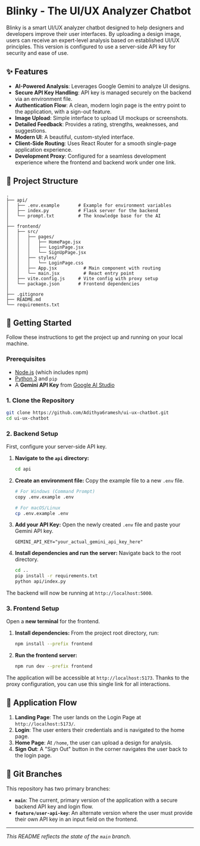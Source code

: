 # Blinky - The UI/UX Analyzer Chatbot

Blinky is a smart UI/UX analyzer chatbot designed to help designers and developers improve their user interfaces. By uploading a design image, users can receive an expert-level analysis based on established UI/UX principles. This version is configured to use a server-side API key for security and ease of use.

## ✨ Features

-   **AI-Powered Analysis**: Leverages Google Gemini to analyze UI designs.
-   **Secure API Key Handling**: API key is managed securely on the backend via an environment file.
-   **Authentication Flow**: A clean, modern login page is the entry point to the application, with a sign-out feature.
-   **Image Upload**: Simple interface to upload UI mockups or screenshots.
-   **Detailed Feedback**: Provides a rating, strengths, weaknesses, and suggestions.
-   **Modern UI**: A beautiful, custom-styled interface.
-   **Client-Side Routing**: Uses React Router for a smooth single-page application experience.
-   **Development Proxy**: Configured for a seamless development experience where the frontend and backend work under one link.

## 📂 Project Structure

```
.
├── api/
│   ├── .env.example       # Example for environment variables
│   ├── index.py           # Flask server for the backend
│   └── prompt.txt         # The knowledge base for the AI
│
├── frontend/
│   ├── src/
│   │   ├── pages/
│   │   │   ├── HomePage.jsx
│   │   │   ├── LoginPage.jsx
│   │   │   └── SignUpPage.jsx
│   │   ├── styles/
│   │   │   └── LoginPage.css
│   │   ├── App.jsx          # Main component with routing
│   │   └── main.jsx         # React entry point
│   ├── vite.config.js     # Vite config with proxy setup
│   └── package.json       # Frontend dependencies
│
├── .gitignore
├── README.md
└── requirements.txt
```

## 🚀 Getting Started

Follow these instructions to get the project up and running on your local machine.

### Prerequisites

-   [Node.js](https://nodejs.org/) (which includes npm)
-   [Python 3](https://www.python.org/downloads/) and `pip`
-   A **Gemini API Key** from [Google AI Studio](https://makersuite.google.com/app/apikey)

### 1. Clone the Repository

```bash
git clone https://github.com/Adithya6ramesh/ui-ux-chatbot.git
cd ui-ux-chatbot
```

### 2. Backend Setup

First, configure your server-side API key.

1.  **Navigate to the `api` directory:**
    ```bash
    cd api
    ```
2.  **Create an environment file:**
    Copy the example file to a new `.env` file.
    ```bash
    # For Windows (Command Prompt)
    copy .env.example .env

    # For macOS/Linux
    cp .env.example .env
    ```
3.  **Add your API Key:**
    Open the newly created `.env` file and paste your Gemini API key.
    ```
    GEMINI_API_KEY="your_actual_gemini_api_key_here"
    ```
4.  **Install dependencies and run the server:**
    Navigate back to the root directory.
    ```bash
    cd ..
    pip install -r requirements.txt
    python api/index.py
    ```
The backend will now be running at `http://localhost:5000`.

### 3. Frontend Setup

Open a **new terminal** for the frontend.

1.  **Install dependencies:**
    From the project root directory, run:
    ```bash
    npm install --prefix frontend
    ```
2.  **Run the frontend server:**
    ```bash
    npm run dev --prefix frontend
    ```

The application will be accessible at `http://localhost:5173`. Thanks to the proxy configuration, you can use this single link for all interactions.

## 🎯 Application Flow

1.  **Landing Page**: The user lands on the Login Page at `http://localhost:5173/`.
2.  **Login**: The user enters their credentials and is navigated to the home page.
3.  **Home Page**: At `/home`, the user can upload a design for analysis.
4.  **Sign Out**: A "Sign Out" button in the corner navigates the user back to the login page.

## 🌿 Git Branches

This repository has two primary branches:

-   **`main`**: The current, primary version of the application with a secure backend API key and login flow.
-   **`feature/user-api-key`**: An alternate version where the user must provide their own API key in an input field on the frontend.

---
_This README reflects the state of the `main` branch._ 